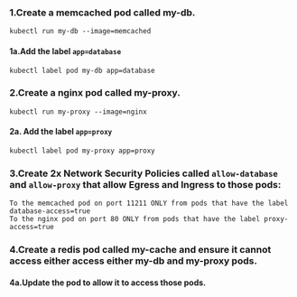 ### 1.Create a memcached pod called my-db. 
`kubectl run my-db --image=memcached`

#### 1a.Add the label `app=database`
`kubectl label pod my-db app=database`

### 2.Create a nginx pod called my-proxy.
`kubectl run my-proxy --image=nginx`
#### 2a. Add the label `app=proxy`
`kubectl label pod my-proxy app=proxy`

### 3.Create 2x Network Security Policies called `allow-database` and `allow-proxy` that allow Egress and Ingress to those pods:
```
To the memcached pod on port 11211 ONLY from pods that have the label database-access=true 
To the nginx pod on port 80 ONLY from pods that have the label proxy-access=true
```

### 4.Create a redis pod called my-cache and ensure it cannot access either access either my-db and my-proxy pods.
#### 4a.Update the pod to allow it to access those pods.
